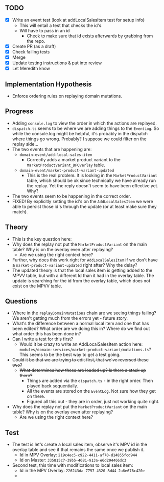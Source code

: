 ## TODO
- [x] Write an event test (look at addLocalSalesItem test for setup info)
	- This will entail a test that checks the id's 
	- Will have to pass in an id
		- Check to make sure that id exists afterwards by grabbing from the repo. 
- [x] Create PR (as a draft)
- [x] Check failing tests
- [x] Merge
- [x] Update testing instructions & put into review
- [x] Let Meredith know

## Implementation Hypothesis
- Enforce ordering rules on replaying domain mutations. 

## Progress
- Adding `console.log` to view the order in which the actions are replayed. 
- `dispatch.ts` seems to be where we are adding things to the `EventLog`. So while the console.log might be helpful, it's probably in the dispatch where things go wrong. Probably? I suppose we could filter on the replay side... 
- The two events that are happening are:
	- `domain-event/add-local-sales-item`
		- Correctly adds a market product variant to the `MarketProductVariant_DPOverlay` table. 
	- `domain-event/market-product-variant-updated`
		- This is the real problem. It is looking in the `MarketProductVariant` table, which should be ok since technically we have already run the replay. Yet the reply doesn't seem to have been effective yet. Why? 
- The two events seem to be happening in the correct order.
- FIXED! By explicitly setting the id's on the `AddLocalSalesItem` we were able to persist those id's through the update (or at least make sure they match). 

## Theory
- This is the key question here: 
- Why does the replay not put the `MarketProductVariant` on the main table? Why is on the overlay even after replaying? 
	- Are we using the right context here? 
- Further, why does this work right for `AddLocalSalesItem` if we don't have a `market-product-variant-updated` right after? Why the delay?
- The updated theory is that the local sales item is getting added to the MPVV table, but with a different Id than it had in the overlay table. The update is searching for the id from the overlay table, which does not exist on the MPVV table. 

## Questions
- Where in the `replayDomainMutations` chain are we seeing things failing? We aren't getting much from the errors yet - future story. 
- What's the difference between a normal local item and one that has been edited? What order are we doing this in? Where do we find out what order this has been done in?
- Can I write a test for this first? 
	- Would it be crazy to write an AddLocalSalesItem action here: `modules/domain-services/market-product-variant/mutations.ts`? This seems to be the best way to get a test going. 
- ~~Could it be that we are trying to edit first, that we've reversed these two?~~
	- ~~What determines how these are loaded up? Is there a stack up there?~~
		- Things are added via the `dispatch.ts` - in the right order. Then played back sequentially.
		- All the events are stored on the `EventLog`. Not sure how they get on there.
		- Figured all this out - they are in order, just not working quite right.  
- Why does the replay not put the `MarketProductVariant` on the main table? Why is on the overlay even after replaying? 
	- Are we using the right context here? 


## Test
- The test is let's create a local sales item, observe it's MPV id in the overlay table and see if that remains the same once we publish it. 
	- Id in MPV Overlay: `219c4ec5-c922-4411-af70-d14855fcd944`
	- Id on Master: `335815c7-39bb-4681-913a-e6d294466dc3`
- Second test, this time with modifications to local sales item: 
	- Id in the MPV Overlay: `226243da-7757-4320-8d44-2a6e676c420e`
	- 